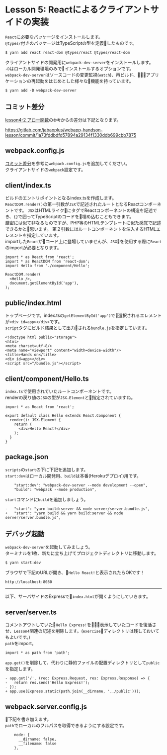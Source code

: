 # Lesson 5: Reactによるクライアントサイドの実装

`React`に必要なパッケージをインストールします。  
`@types/`付きのパッケージはTypeScriptの型を定義したものです。
```
$ yarn add react react-dom @types/react @types/react-dom
```
クライアントサイドの開発用に`webpack-dev-server`をインストールします。  
`-D`はローカル開発環境のみでインストールするオプションです。  
`webpack-dev-server`はソースコードの変更監視(`watch`)、再ビルド、アプリケーションの再起動をはじめとした様々な機能を持っています。
```
$ yarn add -D webpack-dev-server
```

## コミット差分
[lesson4-2 アロー関数](docs/lesson04/02_arrow-function.md)の`参考`からの差分は下記となります。

https://gitlab.com/jabaoplus/webapp-handson-lesson/commit/1a73fddbdfd57894a29134f1330ddb699cbb7875

## webpack.config.js
[コミット差分](https://gitlab.com/jabaoplus/webapp-handson-lesson/commit/1a73fddbdfd57894a29134f1330ddb699cbb7875)を参考に`webpack.config.js`を追加してください。  
クライアントサイドの`webpack`設定です。

## client/index.ts
ビルドのエントリポイントとなるindex.tsを作成します。  
`ReactDOM.render()`の第一引数が`JSX`で記述されたルートとなるReactコンポーネントです。 
`JSX`はHTMLライクにタグでReactコンポーネントの構造を記述でき、`{}`で囲ってTypeScriptのコードを埋め込むこともできます。  
厳密には似て非なるものですが、PHP等のHTMLテンプレートに似た感覚で記述できるかと思います。
第２引数にはルートコンポーネントを注入するHTMLエレメントを指定しています。  
importした`React`がコード上に登場していませんが、`JSX`を使用する際に`React`のimportが必要となります。
```
import * as React from 'react';
import * as ReactDOM from 'react-dom';
import Hello from './component/Hello';

ReactDOM.render(
  <Hello />,
  document.getElementById('app'),
);
```

## public/index.html
トップページです。index.tsの`getElementById('app')`で選択されるエレメントが`<div id=app></div>`です。  
`script`タグにビルド結果として出力される`bundle.js`を指定しています。
```
<!doctype html public="storage">
<html>
<meta charset=utf-8/>
<meta name="viewport" content="width=device-width"/>
<title>Hands on</title>
<div id=app></div>
<script src="/bundle.js"></script>
```

## client/component/Hello.ts
`index.ts`で使用されていたルートコンポーネントです。  
renderの戻り値の`JSX`の型が`JSX.Element`と指定されていますね。
```
import * as React from 'react';

export default class Hello extends React.Component {
  render(): JSX.Element {
    return (
      <div>Hello React!</div>
    );
  }
}
```

## package.json
`scripts`の`start`の下に下記を追加します。  
`start:dev`はローカル開発用、`build`は本番(Herokuデプロイ)用です。
```
    "start:dev": "webpack-dev-server --mode development --open",
    "build": "webpack --mode production",
```

`start`コマンドに`build`を追加しましょう。
```
-   "start": "yarn build:server && node server/server.bundle.js",
+   "start": "yarn build && yarn build:server && node server/server.bundle.js",
```

## デバッグ起動
`webpack-dev-server`を起動してみましょう。  
ターミナルを1枚、新たに立ち上げてプロジェクトディレクトリに移動します。
```
$ yarn start:dev
```
ブラウザで下記のURLが開き、`Hello React!`と表示されたらOKです！
```
http://localhost:8080
```

***
以下、サーバサイドのExpressで`index.html`が開くようにしていきます。
## server/server.ts
コメントアウトしていた`Hello Express!`を表示していたコードを復活させ、`Lesson4`関連の記述を削除します。(`exercise`ディレクトリは残しておいてもよいです。)  
`path`をimport。
```
import * as path from 'path';
```
`app.get()`を削除して、代わりに静的ファイルの配置ディレクトリとして`public`を指定します。  
```
- app.get('/', (req: Express.Request, res: Express.Response) => {
-   return res.send('Hello Express!');
- });
+ app.use(Express.static(path.join(__dirname, '../public')));
```

##  webpack.server.config.js
下記を書き加えます。  
`path`でローカルのフルパスを取得できるようにする設定です。
```
    node: {
      __dirname: false,
      __filename: false
    },
```



